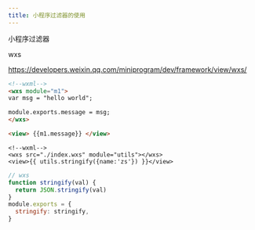 ```yaml
---
title: 小程序过滤器的使用
---
```




小程序过滤器

wxs

https://developers.weixin.qq.com/miniprogram/dev/framework/view/wxs/

```html
<!--wxml-->
<wxs module="m1">
var msg = "hello world";

module.exports.message = msg;
</wxs>

<view> {{m1.message}} </view>
```



```vue
<!--wxml-->
<wxs src="./index.wxs" module="utils"></wxs>
<view>{{ utils.stringify({name:'zs'}) }}</view>
```

```js
// wxs
function stringify(val) {
  return JSON.stringify(val)
}
module.exports = {
  stringify: stringify,
}
```

